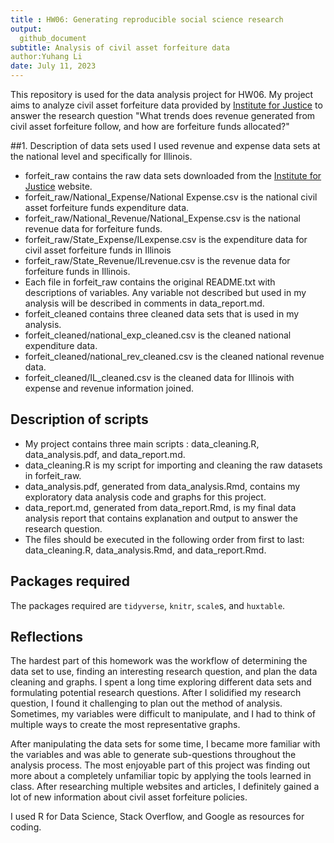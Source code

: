 ```yaml
---
title : HW06: Generating reproducible social science research
output:
  github_document
subtitle: Analysis of civil asset forfeiture data 
author:Yuhang Li 
date: July 11, 2023 
---
```


This repository is used for the data analysis project for HW06. My project aims to analyze civil asset forfeiture data provided by [Institute for Justice](https://ij.org/report/policing-for-profit-3/policing-for-profit-data/) to answer the research question "What trends does revenue generated from civil asset forfeiture follow, and how are forfeiture funds allocated?"   

##1. Description of data sets used 
I used revenue and expense data sets at the national level and specifically for Illinois. 

* forfeit_raw contains the raw data sets downloaded from the [Institute for Justice](https://ij.org/report/policing-for-profit-3/policing-for-profit-data/) website. 
* forfeit_raw/National_Expense/National Expense.csv is the national civil asset forfeiture funds expenditure data. 
* forfeit_raw/National_Revenue/National_Expense.csv is the national revenue data for forfeiture funds. 
* forfeit_raw/State_Expense/ILexpense.csv is the expenditure data for civil asset forfeiture funds in Illinois
* forfeit_raw/State_Revenue/ILrevenue.csv is the revenue data for forfeiture funds in Illinois. 
* Each file in forfeit_raw contains the original README.txt with descriptions of variables. Any variable not described but used in my analysis will be described in comments in data_report.md. 
* forfeit_cleaned contains three cleaned data sets that is used in my analysis. 
* forfeit_cleaned/national_exp_cleaned.csv is the cleaned national expenditure data. 
* forfeit_cleaned/national_rev_cleaned.csv is the cleaned national revenue data. 
* forfeit_cleaned/IL_cleaned.csv is the cleaned data for Illinois with expense and revenue information joined. 

## Description of scripts 
* My project contains three main scripts : data_cleaning.R, data_analysis.pdf, and data_report.md.
* data_cleaning.R is my script for importing and cleaning the raw datasets in forfeit_raw. 
* data_analysis.pdf, generated from data_analysis.Rmd, contains my exploratory data analysis code and graphs for this project. 
* data_report.md, generated from data_report.Rmd, is my final data analysis report that contains explanation and output to answer the research question. 
* The files should be executed in the following order from first to last: data_cleaning.R, data_analysis.Rmd, and data_report.Rmd. 

## Packages required 
The packages required are `tidyverse`, `knitr`, `scale`s, and `huxtable`.

## Reflections 
The hardest part of this homework was the workflow of determining the data set to use, finding an interesting research question, and plan the data cleaning and graphs. I spent a long time exploring different data sets and formulating potential research questions. After I solidified my research question, I found it challenging to plan out the method of analysis. Sometimes, my variables were difficult to manipulate, and I had to think of multiple ways to create the most representative graphs. 

After manipulating the data sets for some time, I became more familiar with the variables and was able to generate sub-questions throughout the analysis process. The most enjoyable part of this project was finding out more about a completely unfamiliar topic by applying the tools learned in class. After researching multiple websites and articles, I definitely gained a lot of new information about civil asset forfeiture policies. 

I used R for Data Science, Stack Overflow, and Google as resources for coding. 
